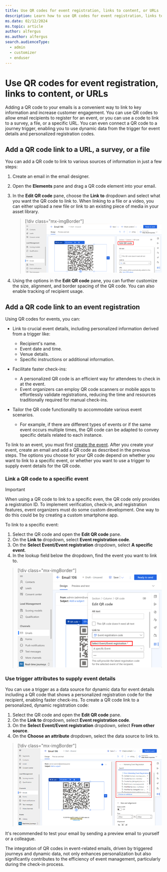 ```yaml
---
title: Use QR codes for event registration, links to content, or URLs
description: Learn how to use QR codes for event registration, links to content, or URLs in email messages in Dynamics 365 Customer Insights - Journeys.
ms.date: 02/12/2024
ms.topic: article
author: alfergus
ms.author: alfergus
search.audienceType: 
  - admin
  - customizer
  - enduser
---
```


# Use QR codes for event registration, links to content, or URLs

Adding a QR code to your emails is a convenient way to link to key information and increase customer engagement. You can use QR codes to allow email recipients to register for an event, or you can use a code to link to a survey, a file, or a specific URL. You can even connect a QR code to a journey trigger, enabling you to use dynamic data from the trigger for event details and personalized registration codes.

## Add a QR code link to a URL, a survey, or a file

You can add a QR code to link to various sources of information in just a few steps:

1. Create an email in the email designer.
1. Open the **Elements** pane and drag a QR code element into your email.
1. In the **Edit QR code** pane, choose the **Link to** dropdown and select what you want the QR code to link to. When linking to a file or a video, you can either upload a new file or link to an existing piece of media in your asset library.

    > [!div class="mx-imgBorder"]
    > ![Add different attributes for the QR Code as per your requirement](media/add-attributes-for-qr-code.png "Add different attributes for the QR Code as per your requirement")

1. Using the options in the **Edit QR code** pane, you can further customize the size, alignment, and border spacing of the QR code. You can also enable tracking of recipient usage.

## Add a QR code link to an event registration

Using QR codes for events, you can:

- Link to crucial event details, including personalized information derived from a trigger like:
    - Recipient's name.
    - Event date and time.
    - Venue details.
    - Specific instructions or additional information.

- Facilitate faster check-ins:
    - A personalized QR code is an efficient way for attendees to check in at the event.
    - Event organizers can employ QR code scanners or mobile apps to effortlessly validate registrations, reducing the time and resources traditionally required for manual check-ins.

- Tailor the QR code functionality to accommodate various event scenarios.
    - For example, if there are different types of events or if the same event occurs multiple times, the QR code can be adapted to convey specific details related to each instance.

To link to an event, you must first [create the event](set-up-event.md). After you create your event, create an email and add a QR code as described in the previous steps. The options you choose for your QR code depend on whether you want to link to a specific event, or whether you want to use a trigger to supply event details for the QR code.

### Link a QR code to a specific event

> [!IMPORTANT]
> When using a QR code to link to a specific even, the QR code only provides a registration ID. To implement verification, check-in, and registration features, event organizers must do some custom development. One way to do this could be by creating a custom smartphone app.

To link to a specific event:

1. Select the QR code and open the **Edit QR code** pane.
1. On the **Link to** dropdown, select **Event registration code**.
1. On the **Select Event/Event registration** dropdown, select **A specific event**.
1. In the lookup field below the dropdown, find the event you want to link to.

> [!div class="mx-imgBorder"]
> ![Attach your specific event with your QR Code](media/add-specific-event-with-qr-code.png "Attach your specific event with your QR Code")

### Use trigger attributes to supply event details

You can use a trigger as a data source for dynamic data for event details including a QR code that shows a personalized registration code for the recipient, enabling faster check-ins. To create a QR code link to a personalized, dynamic registration code:

1. Select the QR code and open the **Edit QR code** pane.
1. On the **Link to** dropdown, select **Event registration code**.
1. On the **Select Event/Event registration** dropdown, select **From other source**.
1. On the **Choose an attribute** dropdown, select the data source to link to.

> [!div class="mx-imgBorder"]
> ![Use trigger attributes for event details](media/qr-code-trigger.png "Use trigger attributes for event details")

It's recommended to test your email by sending a preview email to yourself or a colleague.

The integration of QR codes in event-related emails, driven by triggered journeys and dynamic data, not only enhances personalization but also significantly contributes to the efficiency of event management, particularly during the check-in process.